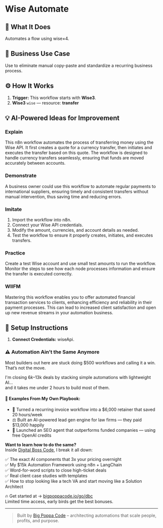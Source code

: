 # Wise Automate
## 🚀 What It Does
Automates a flow using wise×4.

## 💼 Business Use Case
Use to eliminate manual copy-paste and standardize a recurring business process.

## ⚙️ How It Works
1. **Trigger:** This workflow starts with **Wise3**.
2. **Wise3** `wise` — resource: **transfer**

## 💡 AI-Powered Ideas for Improvement
### Explain
This n8n workflow automates the process of transferring money using the Wise API. It first creates a quote for a currency transfer, then initiates and executes the transfer based on this quote. The workflow is designed to handle currency transfers seamlessly, ensuring that funds are moved accurately between accounts.

### Demonstrate
A business owner could use this workflow to automate regular payments to international suppliers, ensuring timely and consistent transfers without manual intervention, thus saving time and reducing errors.

### Imitate
1. Import the workflow into n8n.
2. Connect your Wise API credentials.
3. Modify the amount, currencies, and account details as needed.
4. Test the workflow to ensure it properly creates, initiates, and executes transfers.

### Practice
Create a test Wise account and use small test amounts to run the workflow. Monitor the steps to see how each node processes information and ensure the transfer is executed correctly.

### WIIFM
Mastering this workflow enables you to offer automated financial transaction services to clients, enhancing efficiency and reliability in their payment processes. This can lead to increased client satisfaction and open up new revenue streams in your automation business.

## 🔧 Setup Instructions
1. **Connect Credentials:** wiseApi.

### ⚠️ Automation Ain’t the Same Anymore

Most builders out here are stuck doing $500 workflows and calling it a win.  
That’s not the move.  

I'm closing $6k–$13k deals by stacking simple automations with lightweight AI...  
and it takes me under 2 hours to build most of them.

#### 🧠 Examples From My Own Playbook:
- 🔁 Turned a recurring invoice workflow into a $6,000 retainer that saved 20 hours/week  
- ⚖️ Built an AI-powered lead gen engine for law firms — they paid $13,000 happily  
- 🚀 Launched an SEO agent that outperforms funded companies — using free OpenAI credits  

**Want to learn how to do the same?**  
Inside [Digital Boss Code](https://bigpoppacode.io/go/dbc), I break it all down:

✅ The exact AI components that 3x your pricing overnight  
✅ My $15k Automation Framework using n8n + LangChain  
✅ Word-for-word scripts to close high-ticket deals  
✅ Real client case studies with templates  
✅ How to stop looking like a tech VA and start moving like a Solution Architect  

🔥 Get started at → [bigpoppacode.io/go/dbc](https://bigpoppacode.io/go/dbc)  
Limited time access, early birds get the best bonuses.

---
> Built by [Big Poppa Code](https://bigpoppacode.io) – architecting automations that scale people, profits, and purpose.

